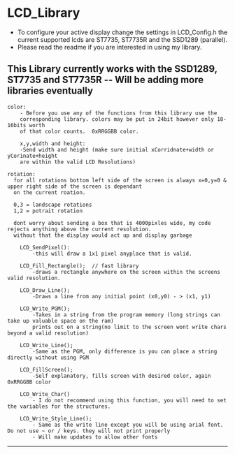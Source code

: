 LCD_Library
===========
  - To configure your active display change the settings in LCD_Config.h the current supported lcds are 
  ST7735, ST7735R and the SSD1289 (parallel). 
  - Please read the readme if you are interested in using my library. 
  

 
 This Library currently works with the SSD1289, ST7735 and ST7735R -- Will be adding more libraries eventually
 --------------------------------------------------------------------------------------------------------------
 
  	color: 
		- Before you use any of the functions from this library use the
		corresponding library. colors may be put in 24bit however only 18-16bits worth
		of that color counts.  0xRRGGBB color.
		
		x,y,width and height:
		-Send width and height (make sure initial xCorridnate+width or yCorinate+height
		are within the valid LCD Resolutions)
    
    rotation: 
      for all rotations bottom left side of the screen is always x=0,y=0 & upper right side of the screen is dependant
      on the current roation. 
      
      0,3 = landscape rotations 
      1,2 = potrait rotation    
      
      dont worry about sending a box that is 4000pixles wide, my code rejects anything above the current resolution. 
      without that the display would act up and display garbage
      		
		LCD_SendPixel():
			-this will draw a 1x1 pixel anyplace that is valid.
		
		LCD_Fill_Rectangle();  // fast library
			-draws a rectangle anywhere on the screen within the screens valid resolution. 
		
		LCD_Draw_Line(); 
			-Draws a line from any initial point (x0,y0) - > (x1, y1)
		
		LCD_Write_PGM();
			-Takes in a string from the program memory (long strings can take up valuable space on the ram)
			prints out on a string(no limit to the screen wont write chars beyond a valid resolution)
			
		LCD_Write_Line(); 
			-Same as the PGM, only difference is you can place a string directly without using PGM
		
		LCD_FillScreen(); 
			-Self explanatory, fills screen with desired color, again 0xRRGGBB color 
		
		LCD_Write_Char() 
			- I do not recommend using this function, you will need to set the variables for the structures. 
			
		LCD_Write_Style_Line();
			- Same as the write line except you will be using arial font. Do not use ~ or / keys. they will not print properly
			- Will make updates to allow other fonts
			
----------------------------------------------------------------------------------
